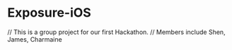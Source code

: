 # Exposure-iOS

// This is a group project for our first Hackathon.
// Members include Shen, James, Charmaine
